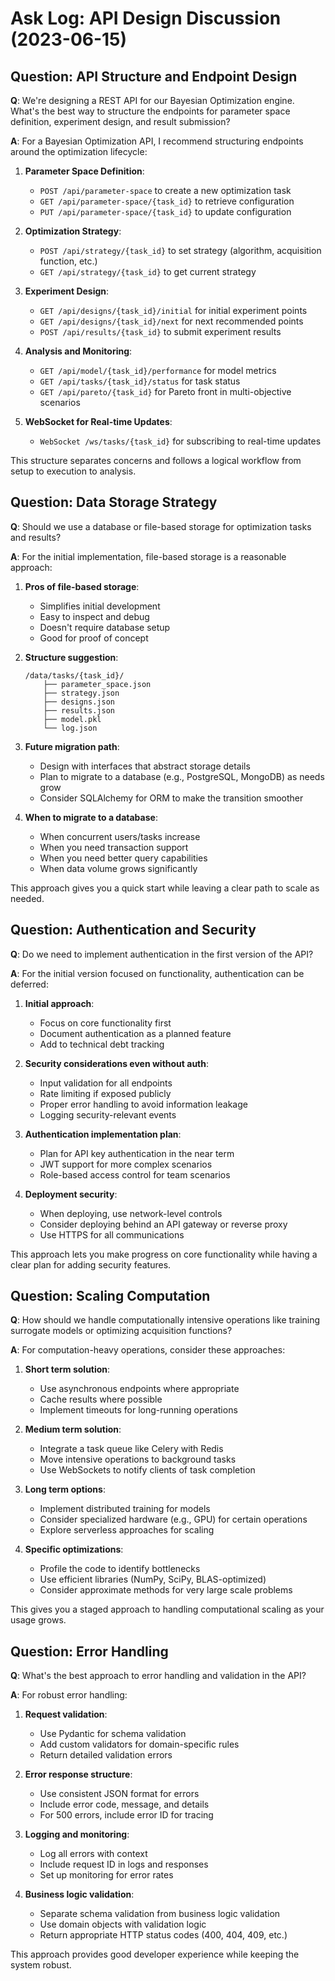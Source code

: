 # Ask Log: API Design Discussion (2023-06-15)

## Question: API Structure and Endpoint Design

**Q**: We're designing a REST API for our Bayesian Optimization engine. What's the best way to structure the endpoints for parameter space definition, experiment design, and result submission?

**A**: For a Bayesian Optimization API, I recommend structuring endpoints around the optimization lifecycle:

1. **Parameter Space Definition**:
   - `POST /api/parameter-space` to create a new optimization task
   - `GET /api/parameter-space/{task_id}` to retrieve configuration
   - `PUT /api/parameter-space/{task_id}` to update configuration

2. **Optimization Strategy**:
   - `POST /api/strategy/{task_id}` to set strategy (algorithm, acquisition function, etc.)
   - `GET /api/strategy/{task_id}` to get current strategy

3. **Experiment Design**:
   - `GET /api/designs/{task_id}/initial` for initial experiment points
   - `GET /api/designs/{task_id}/next` for next recommended points
   - `POST /api/results/{task_id}` to submit experiment results

4. **Analysis and Monitoring**:
   - `GET /api/model/{task_id}/performance` for model metrics
   - `GET /api/tasks/{task_id}/status` for task status
   - `GET /api/pareto/{task_id}` for Pareto front in multi-objective scenarios

5. **WebSocket for Real-time Updates**:
   - `WebSocket /ws/tasks/{task_id}` for subscribing to real-time updates

This structure separates concerns and follows a logical workflow from setup to execution to analysis.

## Question: Data Storage Strategy

**Q**: Should we use a database or file-based storage for optimization tasks and results?

**A**: For the initial implementation, file-based storage is a reasonable approach:

1. **Pros of file-based storage**:
   - Simplifies initial development
   - Easy to inspect and debug
   - Doesn't require database setup
   - Good for proof of concept

2. **Structure suggestion**:
   ```
   /data/tasks/{task_id}/
       ├── parameter_space.json
       ├── strategy.json
       ├── designs.json
       ├── results.json
       ├── model.pkl
       └── log.json
   ```

3. **Future migration path**:
   - Design with interfaces that abstract storage details
   - Plan to migrate to a database (e.g., PostgreSQL, MongoDB) as needs grow
   - Consider SQLAlchemy for ORM to make the transition smoother

4. **When to migrate to a database**:
   - When concurrent users/tasks increase
   - When you need transaction support
   - When you need better query capabilities
   - When data volume grows significantly

This approach gives you a quick start while leaving a clear path to scale as needed.

## Question: Authentication and Security

**Q**: Do we need to implement authentication in the first version of the API?

**A**: For the initial version focused on functionality, authentication can be deferred:

1. **Initial approach**:
   - Focus on core functionality first
   - Document authentication as a planned feature
   - Add to technical debt tracking

2. **Security considerations even without auth**:
   - Input validation for all endpoints
   - Rate limiting if exposed publicly
   - Proper error handling to avoid information leakage
   - Logging security-relevant events

3. **Authentication implementation plan**:
   - Plan for API key authentication in the near term
   - JWT support for more complex scenarios
   - Role-based access control for team scenarios

4. **Deployment security**:
   - When deploying, use network-level controls
   - Consider deploying behind an API gateway or reverse proxy
   - Use HTTPS for all communications

This approach lets you make progress on core functionality while having a clear plan for adding security features.

## Question: Scaling Computation

**Q**: How should we handle computationally intensive operations like training surrogate models or optimizing acquisition functions?

**A**: For computation-heavy operations, consider these approaches:

1. **Short term solution**:
   - Use asynchronous endpoints where appropriate
   - Cache results where possible
   - Implement timeouts for long-running operations

2. **Medium term solution**:
   - Integrate a task queue like Celery with Redis
   - Move intensive operations to background tasks
   - Use WebSockets to notify clients of task completion

3. **Long term options**:
   - Implement distributed training for models
   - Consider specialized hardware (e.g., GPU) for certain operations
   - Explore serverless approaches for scaling

4. **Specific optimizations**:
   - Profile the code to identify bottlenecks
   - Use efficient libraries (NumPy, SciPy, BLAS-optimized)
   - Consider approximate methods for very large scale problems

This gives you a staged approach to handling computational scaling as your usage grows.

## Question: Error Handling

**Q**: What's the best approach to error handling and validation in the API?

**A**: For robust error handling:

1. **Request validation**:
   - Use Pydantic for schema validation
   - Add custom validators for domain-specific rules
   - Return detailed validation errors

2. **Error response structure**:
   - Use consistent JSON format for errors
   - Include error code, message, and details
   - For 500 errors, include error ID for tracing

3. **Logging and monitoring**:
   - Log all errors with context
   - Include request ID in logs and responses
   - Set up monitoring for error rates

4. **Business logic validation**:
   - Separate schema validation from business logic validation
   - Use domain objects with validation logic
   - Return appropriate HTTP status codes (400, 404, 409, etc.)

This approach provides good developer experience while keeping the system robust. 
